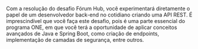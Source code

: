 Com a resolução do desafio Fórum Hub, você experimentará diretamente o papel de um desenvolvedor back-end no cotidiano criando uma API REST. É imprescindível que você faça este desafio, pois é uma parte essencial do programa ONE, em que você terá a oportunidade de aplicar conceitos avançados de Java e Spring Boot, como criação de endpoints, implementação de camadas de segurança, entre outros.
